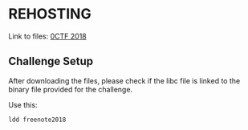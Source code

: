 # REHOSTING

Link to files: [0CTF 2018](https://github.com/sajjadium/ctf-archives/tree/main/ctfs/0CTF/2018/Finals/pwn/freenote2018)

## Challenge Setup
After downloading the files, please check if the libc file is linked to the binary file provided for the challenge.

Use this:
```
ldd freenote2018
```